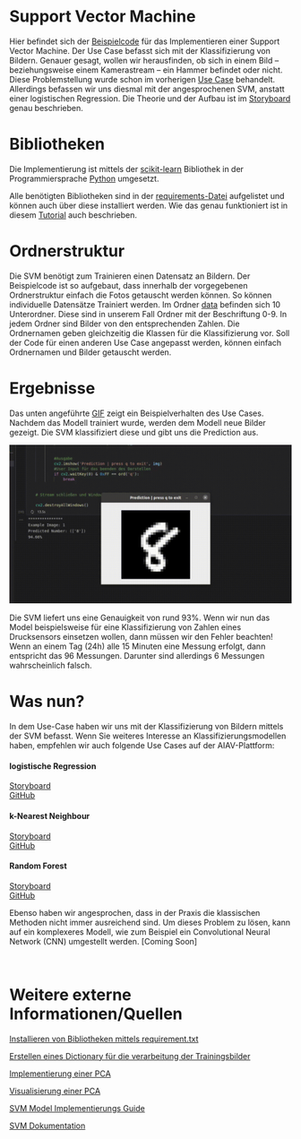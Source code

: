 # Support Vector Machine

Hier befindet sich der [Beispielcode](./miniUsecase12_SVM.ipynb) für das Implementieren einer Support Vector Machine. Der Use Case befasst sich mit der Klassifizierung von Bildern. Genauer gesagt, wollen wir herausfinden, ob sich in einem Bild – beziehungsweise einem Kamerastream – ein Hammer befindet oder nicht. Diese Problemstellung wurde schon im vorherigen [Use Case](https://github.com/TW-Robotics/AIAV/tree/master/Logistische_Regression_fuer_Bildklassifizierung) behandelt. Allerdings befassen wir uns diesmal mit der angesprochenen SVM, anstatt einer logistischen Regression. Die Theorie und der Aufbau ist im [Storyboard](12_Storyboard_SVM.pdf) genau beschrieben.


# Bibliotheken
Die Implementierung ist mittels der [scikit-learn](https://scikit-learn.org/stable/modules/svm.html) Bibliothek in der Programmiersprache [Python](https://docs.python.org/3/) umgesetzt. 

Alle benötigten Bibliotheken sind in der [requirements-Datei](./requirements.txt) aufgelistet und können auch über diese installiert werden. Wie das genau funktioniert ist in diesem [Tutorial](https://note.nkmk.me/en/python-pip-install-requirements/) auch beschrieben.  

# Ordnerstruktur
Die SVM benötigt zum Trainieren einen Datensatz an Bildern. Der Beispielcode ist so aufgebaut, dass innerhalb der vorgegebenen Ordnerstruktur einfach die Fotos getauscht werden können. So können individuelle Datensätze Trainiert werden. Im Ordner [data](./data) befinden sich 10 Unterordner. Diese sind in unserem Fall Ordner mit der Beschriftung 0-9. In jedem Ordner sind Bilder von den entsprechenden Zahlen. Die Ordnernamen geben gleichzeitig die Klassen für die Klassifizierung vor. Soll der Code für einen anderen Use Case angepasst werden, können einfach Ordnernamen und Bilder getauscht werden. 


# Ergebnisse
Das unten angeführte [GIF](./demo.gif) zeigt ein Beispielverhalten des Use Cases. Nachdem das Modell trainiert wurde, werden dem Modell neue Bilder gezeigt. Die SVM klassifiziert diese und gibt uns die Prediction aus. 

![Abbildung 1](demo.gif)

Die SVM liefert uns eine Genauigkeit von rund 93%. Wenn wir nun das Model beispielsweise für eine Klassifizierung von Zahlen eines Drucksensors einsetzen wollen, dann müssen wir den Fehler beachten! Wenn an einem Tag (24h) alle 15 Minuten eine Messung erfolgt, dann entspricht das 96 Messungen. Darunter sind allerdings 6 Messungen wahrscheinlich falsch.  




# Was nun?
In dem Use-Case haben wir uns mit der Klassifizierung von Bildern mittels der SVM befasst. Wenn Sie weiteres Interesse an Klassifizierungsmodellen haben, empfehlen wir auch folgende Use Cases auf der AIAV-Plattform: 

#### logistische Regression </br>
[Storyboard](http://www.aiav.technikum-wien.at/) </br>
[GitHub](https://github.com/TW-Robotics/AIAV/tree/main/Logistische_Regression_fuer_Bildklassifizierung) </br>
#### k-Nearest Neighbour </br>
[Storyboard](http://www.aiav.technikum-wien.at/) </br>
[GitHub](https://github.com/TW-Robotics/AIAV/tree/main/kNearest_Neighbor_fuer_Bildklassifizierung) </br>
#### Random Forest </br>
[Storyboard](http://www.aiav.technikum-wien.at/) </br>
[GitHub](https://github.com/TW-Robotics/AIAV/tree/main/Random_Forest_fuer_Bildklassifizierung)

Ebenso haben wir angesprochen, dass in der Praxis die klassischen Methoden nicht immer ausreichend sind. Um dieses Problem zu lösen, kann auf ein komplexeres Modell, wie zum Beispiel ein Convolutional Neural Network (CNN) umgestellt werden. 
[Coming Soon]

<br>


# Weitere externe Informationen/Quellen
[Installieren von Bibliotheken mittels requirement.txt](https://note.nkmk.me/en/python-pip-install-requirements/) <br>

[Erstellen eines Dictionary für die verarbeitung der Trainingsbilder](https://kapernikov.com/tutorial-image-classification-with-scikit-learn/)<br>

[Implementierung einer PCA](https://medium.com/@sebastiannorena/pca-principal-components-analysis-applied-to-images-of-faces-d2fc2c083371)<br>

[Visualisierung einer PCA](https://jakevdp.github.io/PythonDataScienceHandbook/05.02-introducing-scikit-learn.html) 
<br>

[SVM Model Implementierungs Guide](https://rpubs.com/Sharon_1684/454441)
<br>

[SVM Dokumentation](https://scikit-learn.org/stable/modules/svm.html)

